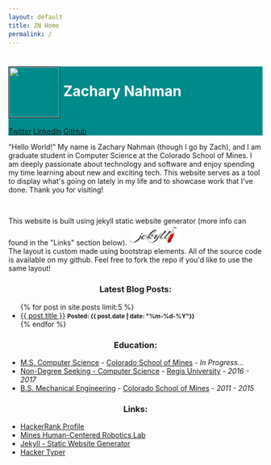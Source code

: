 ```yaml
---
layout: default
title: ZN Home
permalink: /
---
```

<div class="container">

  <div style="background:#008B8B" class="jumbotron text-center">
    <h1><img src="{{ "/assets/pictures/self-picture.PNG" | relative_url }}" class="img-circle" style="vertical-align:middle; border:1px solid black;" width="100" height="100"><font color="white"> Zachary Nahman</font></h1>
    <p class="lead">
    <a class="btn btn-primary btn-lg" href="https://twitter.com/znahman0" target="blank" role="button">Twitter</a>
    <a class="btn btn-primary btn-lg" href="https://www.linkedin.com/in/zachary-nahman-50437a7b"   target="blank" role="button">LinkedIn</a>
    <a class="btn btn-primary btn-lg" href="https://github.com/znahman" target="blank" role="button">GitHub</a>
  </p>
  </div>

  <p>
  "Hello World!" My name is Zachary Nahman (though I go by Zach), and I am graduate student in Computer Science at the Colorado School of Mines. I am deeply passionate about technology and software and enjoy spending my time learning about new and exciting tech. This website serves as a tool to display what's going on lately in my life and to showcase work that I've done. Thank you for visiting!
  </p>
  <br>
  <p>
  This website is built using jekyll static website generator (more info can found in the "Links" section below). <img src="/assets/pictures/jekyll-logo.PNG" height="40px" width="100px">
  <br>
  The layout is custom made using bootstrap elements. All of the source code is available on my github. Feel free to fork the repo if you'd like to use the same layout!
  </p>

  <div class="container">
    <div class="row">
      <div class="col-sm-4">
        <h3 align="center">Latest Blog Posts:</h3>
        <ul>
            {% for post in site.posts limit:5 %}
              <li><a href="{{ post.url }}">{{ post.title }}</a> <small><span class="date"><i class="fa fa-clock-o"></i> <strong>Posted: {{ post.date | date: "%m-%d-%Y"}}</strong></span></small></li>
            {% endfor %}
        </ul>
      </div>
      <div class="col-sm-4" align="left">
        <h3 align="center">Education:</h3>
        <ul>
          <li><a href="http://inside.mines.edu/CS-home" target="blank">M.S. Computer Science</a> - <a href="https://www.mines.edu/" target="blank">Colorado School of Mines</a> - <i>In Progress...</i></li>
          <li><a href="http://www.regis.edu/CCIS.aspx" target="blank">Non-Degree Seeking - Computer Science</a> - <a href="http://www.regis.edu/" target="blank">Regis University</a> - <i>2016 - 2017</i></li>
          <li><a href="http://inside.mines.edu/MECH-Home" target="blank">B.S. Mechanical Engineering</a> - <a href="https://www.mines.edu/" target="blank">Colorado School of Mines</a> - <i>2011 - 2015</i></li>
        </ul>
      </div>
      <div class="col-sm-4" align="left">
        <h3 align="center">Links:</h3>
        <ul>
          <li><a href="https://www.hackerrank.com/znahman" target="blank">HackerRank Profile</a></li>
          <li><a href="http://hcr.mines.edu/" target="blank">Mines Human-Centered Robotics Lab</a></li>
          <li><a href="https://jekyllrb.com/" target="blank">Jekyll - Static Website Generator</a></li>
          <li><a href="http://hackertyper.com/" target="blank">Hacker Typer</a></li>
        </ul>
      </div>
    </div>
  </div>

</div>
